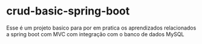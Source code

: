 # crud-basic-spring-boot

Esse é um projeto basico para por em pratica os aprendizados relacionados a spring boot com MVC com integração com o banco de dados MySQL
